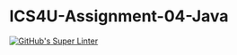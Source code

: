 # ICS4U-Assignment-04-Java
[![GitHub's Super Linter](https://github.com/cameron-teed/ICS4U-Assignment-04-Java/workflows/GitHub's%20Super%20Linter/badge.svg)](https://github.com/cameron-teed/ICS4U-Assignment-04-Java/actions)
